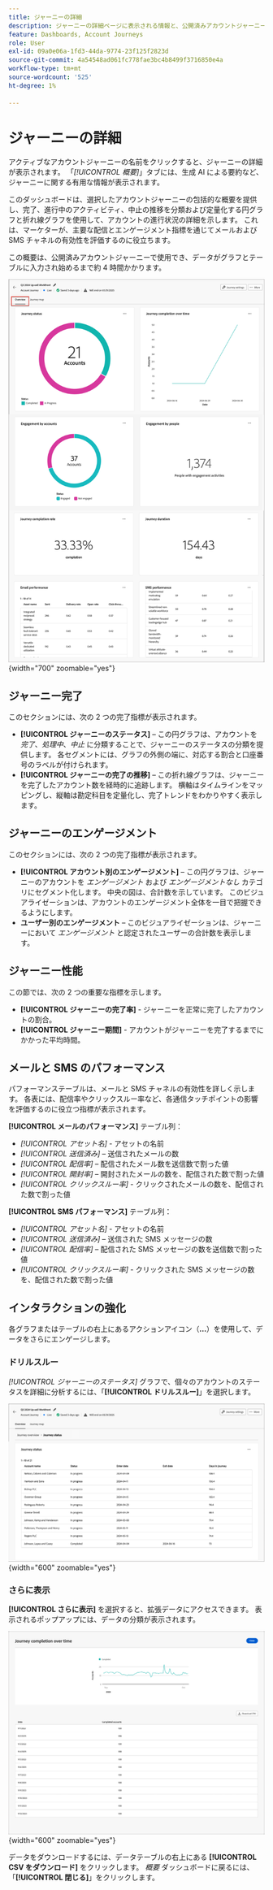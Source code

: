 ```yaml
---
title: ジャーニーの詳細
description: ジャーニーの詳細ページに表示される情報と、公開済みアカウントジャーニーの監視と管理にどう役立つかを説明します。
feature: Dashboards, Account Journeys
role: User
exl-id: 09a0e06a-1fd3-44da-9774-23f125f2823d
source-git-commit: 4a54548ad061fc778fae3bc4b8499f3716850e4a
workflow-type: tm+mt
source-wordcount: '525'
ht-degree: 1%

---
```


# ジャーニーの詳細

アクティブなアカウントジャーニーの名前をクリックすると、ジャーニーの詳細が表示されます。 「_[!UICONTROL 概要]_」タブには、生成 AI による要約など、ジャーニーに関する有用な情報が表示されます。

このダッシュボードは、選択したアカウントジャーニーの包括的な概要を提供し、完了、進行中のアクティビティ、中止の推移を分類および定量化する円グラフと折れ線グラフを使用して、アカウントの進行状況の詳細を示します。 これは、マーケターが、主要な配信とエンゲージメント指標を通じてメールおよび SMS チャネルの有効性を評価するのに役立ちます。

この概要は、公開済みアカウントジャーニーで使用でき、データがグラフとテーブルに入力され始めるまで約 4 時間かかります。

![ アクティブなジャーニーの詳細へのアクセス ](./assets/journey-detail-overview.png){width="700" zoomable="yes"}

## ジャーニー完了

このセクションには、次の 2 つの完了指標が表示されます。

* **[!UICONTROL ジャーニーのステータス]** – この円グラフは、アカウントを _完了_、_処理中_、_中止_ に分類することで、ジャーニーのステータスの分類を提供します。 各セグメントには、グラフの外側の端に、対応する割合と口座番号のラベルが付けられます。
* **[!UICONTROL ジャーニーの完了の推移]** – この折れ線グラフは、ジャーニーを完了したアカウント数を経時的に追跡します。 横軸はタイムラインをマッピングし、縦軸は勘定科目を定量化し、完了トレンドをわかりやすく表示します。

## ジャーニーのエンゲージメント

このセクションには、次の 2 つの完了指標が表示されます。

* **[!UICONTROL アカウント別のエンゲージメント]** – この円グラフは、ジャーニーのアカウントを _エンゲージメント_ および _エンゲージメントなし_ カテゴリにセグメント化します。 中央の図は、合計数を示しています。 このビジュアライゼーションは、アカウントのエンゲージメント全体を一目で把握できるようにします。
* **ユーザー別のエンゲージメント** – このビジュアライゼーションは、ジャーニーにおいて _エンゲージメント_ と認定されたユーザーの合計数を表示します。

## ジャーニー性能

この節では、次の 2 つの重要な指標を示します。

* **[!UICONTROL ジャーニーの完了率]** - ジャーニーを正常に完了したアカウントの割合。
* **[!UICONTROL ジャーニー期間]** - アカウントがジャーニーを完了するまでにかかった平均時間。

## メールと SMS のパフォーマンス

パフォーマンステーブルは、メールと SMS チャネルの有効性を詳しく示します。 各表には、配信率やクリックスルー率など、各通信タッチポイントの影響を評価するのに役立つ指標が表示されます。

**[!UICONTROL メールのパフォーマンス]** テーブル列：

* _[!UICONTROL アセット名]_ - アセットの名前
* _[!UICONTROL 送信済み]_ – 送信されたメールの数
* _[!UICONTROL 配信率]_ – 配信されたメール数を送信数で割った値
* _[!UICONTROL 開封率]_ – 開封されたメールの数を、配信された数で割った値
* _[!UICONTROL クリックスルー率]_ - クリックされたメールの数を、配信された数で割った値

**[!UICONTROL SMS パフォーマンス]** テーブル列：

* _[!UICONTROL アセット名]_ - アセットの名前
* _[!UICONTROL 送信済み]_ – 送信された SMS メッセージの数
* _[!UICONTROL 配信率]_ – 配信された SMS メッセージの数を送信数で割った値
* _[!UICONTROL クリックスルー率]_ - クリックされた SMS メッセージの数を、配信された数で割った値
<!-- 
To generate a shareable PDF of your current view, click **[!UICONTROL Export]** at the top right of the page. -->

## インタラクションの強化

各グラフまたはテーブルの右上にあるアクションアイコン（**...**）を使用して、データをさらにエンゲージします。

### ドリルスルー

_[!UICONTROL ジャーニーのステータス]_ グラフで、個々のアカウントのステータスを詳細に分析するには、「**[!UICONTROL ドリルスルー]**」を選択します。

![ グラフデータのドリルスルー ](./assets/journey-status-drill-through.png){width="600" zoomable="yes"}
<!--
The applied global filters are carried over to the view and displayed at the top. Click the _Filter_ icon at the top left to filter the data display by journey.-->

### さらに表示

**[!UICONTROL さらに表示]** を選択すると、拡張データにアクセスできます。 表示されるポップアップには、データの分類が表示されます。

![ 拡張データの表示 ](./assets/journey-completion-over-time-view-more.png){width="600" zoomable="yes"}

データをダウンロードするには、データテーブルの右上にある **[!UICONTROL CSV をダウンロード]** をクリックします。 _概要_ ダッシュボードに戻るには、「**[!UICONTROL 閉じる]**」をクリックします。
